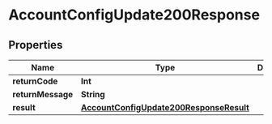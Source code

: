 

# AccountConfigUpdate200Response


## Properties

Name | Type | Description | Notes
------------ | ------------- | ------------- | -------------
**returnCode** | **Int** |  |  [optional]
**returnMessage** | **String** |  |  [optional]
**result** | [**AccountConfigUpdate200ResponseResult**](AccountConfigUpdate200ResponseResult.md) |  |  [optional]



